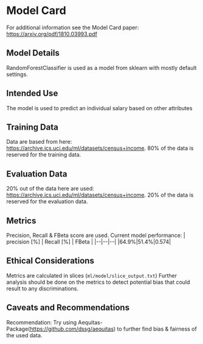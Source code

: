 # Model Card

For additional information see the Model Card paper: https://arxiv.org/pdf/1810.03993.pdf

## Model Details
RandomForestClassifier is used as a model from sklearn with mostly default settings.

## Intended Use
The model is used to predict an individual salary based on other attributes

## Training Data
Data are based from here: https://archive.ics.uci.edu/ml/datasets/census+income. 80% of the
data is reserved for the training data.

## Evaluation Data

20% out of the data here are used: https://archive.ics.uci.edu/ml/datasets/census+income. 20%
of the data is reserved for the evaluation data.

## Metrics
Precision, Recall & FBeta score are used. Current model performance:
| precision [%] | Recall [%] | FBeta |
|--|--|--|
|64.9%|51.4%|0.574|

## Ethical Considerations
Metrics are calculated in slices (`ml/model/slice_output.txt`)
Further analysis should be done on the metrics to detect potential bias that could result to any discriminations.

## Caveats and Recommendations
Recommendation: Try using Aequitas-Package(https://github.com/dssg/aequitas) to further find bias & fairness of the used data.